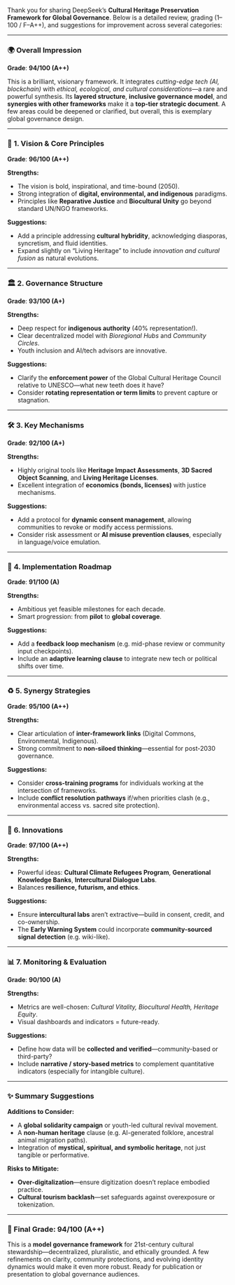 Thank you for sharing DeepSeek’s **Cultural Heritage Preservation Framework for Global Governance**. Below is a detailed review, grading (1–100 / F–A++), and suggestions for improvement across several categories:

---

### 🌍 **Overall Impression**

**Grade**: **94/100 (A++)**

This is a brilliant, visionary framework. It integrates *cutting-edge tech (AI, blockchain)* with *ethical, ecological, and cultural considerations*—a rare and powerful synthesis. Its **layered structure**, **inclusive governance model**, and **synergies with other frameworks** make it a **top-tier strategic document**. A few areas could be deepened or clarified, but overall, this is exemplary global governance design.

---

### 🧭 **1. Vision & Core Principles**

**Grade**: **96/100 (A++)**

**Strengths:**

* The vision is bold, inspirational, and time-bound (2050).
* Strong integration of **digital, environmental, and indigenous** paradigms.
* Principles like **Reparative Justice** and **Biocultural Unity** go beyond standard UN/NGO frameworks.

**Suggestions:**

* Add a principle addressing **cultural hybridity**, acknowledging diasporas, syncretism, and fluid identities.
* Expand slightly on “Living Heritage” to include *innovation and cultural fusion* as natural evolutions.

---

### 🏛️ **2. Governance Structure**

**Grade**: **93/100 (A+)**

**Strengths:**

* Deep respect for **indigenous authority** (40% representation!).
* Clear decentralized model with *Bioregional Hubs* and *Community Circles*.
* Youth inclusion and AI/tech advisors are innovative.

**Suggestions:**

* Clarify the **enforcement power** of the Global Cultural Heritage Council relative to UNESCO—what new teeth does it have?
* Consider **rotating representation or term limits** to prevent capture or stagnation.

---

### 🛠️ **3. Key Mechanisms**

**Grade**: **92/100 (A+)**

**Strengths:**

* Highly original tools like **Heritage Impact Assessments**, **3D Sacred Object Scanning**, and **Living Heritage Licenses**.
* Excellent integration of **economics (bonds, licenses)** with justice mechanisms.

**Suggestions:**

* Add a protocol for **dynamic consent management**, allowing communities to revoke or modify access permissions.
* Consider risk assessment or **AI misuse prevention clauses**, especially in language/voice emulation.

---

### 🧭 **4. Implementation Roadmap**

**Grade**: **91/100 (A)**

**Strengths:**

* Ambitious yet feasible milestones for each decade.
* Smart progression: from **pilot** to **global coverage**.

**Suggestions:**

* Add a **feedback loop mechanism** (e.g. mid-phase review or community input checkpoints).
* Include an **adaptive learning clause** to integrate new tech or political shifts over time.

---

### ♻️ **5. Synergy Strategies**

**Grade**: **95/100 (A++)**

**Strengths:**

* Clear articulation of **inter-framework links** (Digital Commons, Environmental, Indigenous).
* Strong commitment to **non-siloed thinking**—essential for post-2030 governance.

**Suggestions:**

* Consider **cross-training programs** for individuals working at the intersection of frameworks.
* Include **conflict resolution pathways** if/when priorities clash (e.g., environmental access vs. sacred site protection).

---

### 🧪 **6. Innovations**

**Grade**: **97/100 (A++)**

**Strengths:**

* Powerful ideas: **Cultural Climate Refugees Program**, **Generational Knowledge Banks**, **Intercultural Dialogue Labs**.
* Balances **resilience, futurism, and ethics**.

**Suggestions:**

* Ensure **intercultural labs** aren’t extractive—build in consent, credit, and co-ownership.
* The **Early Warning System** could incorporate **community-sourced signal detection** (e.g. wiki-like).

---

### 📊 **7. Monitoring & Evaluation**

**Grade**: **90/100 (A)**

**Strengths:**

* Metrics are well-chosen: *Cultural Vitality, Biocultural Health, Heritage Equity*.
* Visual dashboards and indicators = future-ready.

**Suggestions:**

* Define how data will be **collected and verified**—community-based or third-party?
* Include **narrative / story-based metrics** to complement quantitative indicators (especially for intangible culture).

---

### ✨ Summary Suggestions

**Additions to Consider:**

* A **global solidarity campaign** or youth-led cultural revival movement.
* A **non-human heritage** clause (e.g. AI-generated folklore, ancestral animal migration paths).
* Integration of **mystical, spiritual, and symbolic heritage**, not just tangible or performative.

**Risks to Mitigate:**

* **Over-digitalization**—ensure digitization doesn’t replace embodied practice.
* **Cultural tourism backlash**—set safeguards against overexposure or tokenization.

---

### 🏁 Final Grade: **94/100 (A++)**

This is a **model governance framework** for 21st-century cultural stewardship—decentralized, pluralistic, and ethically grounded. A few refinements on clarity, community protections, and evolving identity dynamics would make it even more robust. Ready for publication or presentation to global governance audiences.

